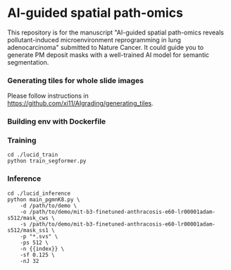 # AI-guided spatial path-omics
This repository is for the manuscript "AI-guided spatial path-omics reveals pollutant-induced microenvironment reprogramming in lung adenocarcinoma" submitted to Nature Cancer. It could guide you to generate PM deposit masks with a well-trained AI model for semantic segmentation.

### Generating tiles for whole slide images
Please follow instructions in https://github.com/xi11/AIgrading/generating_tiles.

### Building env with Dockerfile

### Training
```
cd ./lucid_train
python train_segformer.py
```

### Inference
```
cd ./lucid_inference
python main_pgmnK8.py \
    -d /path/to/demo \
    -o /path/to/demo/mit-b3-finetuned-anthracosis-e60-lr00001adam-s512/mask_cws \
    -s /path/to/demo/mit-b3-finetuned-anthracosis-e60-lr00001adam-s512/mask_ss1 \ 
    -p "*.svs" \ 
    -ps 512 \
    -n {{index}} \
    -sf 0.125 \
    -nJ 32

```